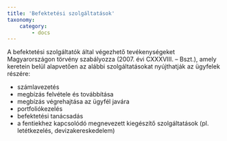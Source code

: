 ```yaml
---
title: 'Befektetési szolgáltatások'
taxonomy:
    category:
        - docs
---
```


A befektetési szolgáltatók által végezhető tevékenységeket Magyarországon törvény szabályozza (2007. évi CXXXVIII. – Bszt.), amely keretein belül alapvetően az alábbi szolgáltatásokat nyújthatják az ügyfelek részére:

+ számlavezetés 
+ megbízás felvétele és továbbítása 
+ megbízás végrehajtása az ügyfél javára 
+ portfoliókezelés 
+ befektetési tanácsadás 
+ a fentiekhez kapcsolódó megnevezett kiegészítő szolgáltatások (pl. letétkezelés, devizakereskedelem) 